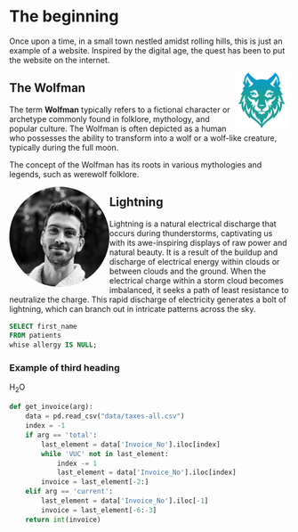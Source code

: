 # The beginning

Once upon a time, in a small town nestled amidst rolling hills, this is just an example of a website. Inspired by the digital age, the quest has been to put the website on the internet.

<img align="right" width="100" height="100"  title="Image title" alt="Another image" width="350" src="../files/img/favicon.png">

## The Wolfman

The term **Wolfman** typically refers to a fictional character or archetype commonly found in folklore, mythology, and popular culture. The Wolfman is often depicted as a human who possesses the ability to transform into a wolf or a wolf-like creature, typically during the full moon.

The concept of the Wolfman has its roots in various mythologies and legends, such as werewolf folklore. 

<img align="left" width="180" title="My image" alt="My profile image" src="../files/img/Vlad_profile_xs.png" style="border-radius:50%">

## Lightning

Lightning is a natural electrical discharge that occurs during thunderstorms, captivating us with its awe-inspiring displays of raw power and natural beauty. It is a result of the buildup and discharge of electrical energy within clouds or between clouds and the ground. When the electrical charge within a storm cloud becomes imbalanced, it seeks a path of least resistance to neutralize the charge. This rapid discharge of electricity generates a bolt of lightning, which can branch out in intricate patterns across the sky.

```sql
SELECT first_name
FROM patients
whise allergy IS NULL;
```

### Example of third heading

H<sub>2</sub>O

```python
def get_invoice(arg):
    data = pd.read_csv("data/taxes-all.csv")
    index = -1
    if arg == 'total':
        last_element = data['Invoice_No'].iloc[index]
        while 'VUC' not in last_element:
            index -= 1
            last_element = data['Invoice_No'].iloc[index]
        invoice = last_element[-2:]
    elif arg == 'current':
        last_element = data['Invoice_No'].iloc[-1]
        invoice = last_element[-6:-3]
    return int(invoice)
```